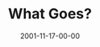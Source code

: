 ---
layout: message
category: message
series: "Packing Up"
title: "What Goes?"
date: 2001-11-17-00-00
message_id: 306
---